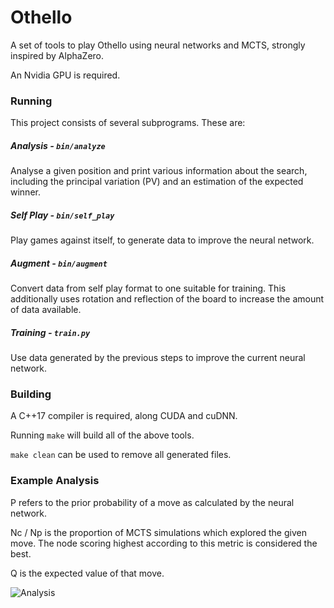 # Othello

A set of tools to play Othello using neural networks and MCTS, strongly inspired by AlphaZero.

An Nvidia GPU is required.

### Running

This project consists of several subprograms. These are:

##### Analysis - `bin/analyze`
Analyse a given position and print various information about the search, including the principal variation (PV) and an estimation of the expected winner.

##### Self Play - `bin/self_play`
Play games against itself, to generate data to improve the neural network.

##### Augment - `bin/augment`
Convert data from self play format to one suitable for training. This additionally uses rotation and reflection of the board to increase the amount of data available.

##### Training - `train.py`
Use data generated by the previous steps to improve the current neural network.

### Building

A C++17 compiler is required, along CUDA and cuDNN.

Running `make` will build all of the above tools.

`make clean` can be used to remove all generated files.

### Example Analysis

P refers to the prior probability of a move as calculated by the neural network.

Nc / Np is the proportion of MCTS simulations which explored the given move. The node scoring highest according to this metric is considered the best.

Q is the expected value of that move.

![Analysis](https://maf27.host.cs.st-andrews.ac.uk/Othello/Analysis.png)
